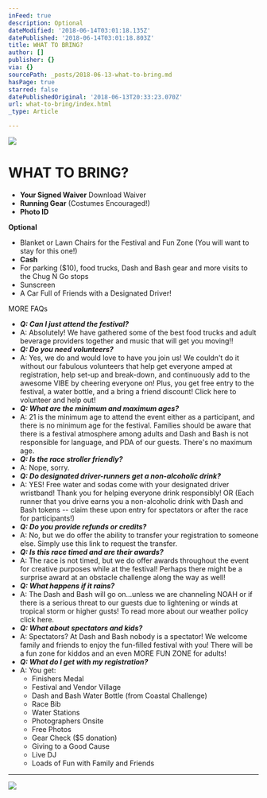 ```yaml
---
inFeed: true
description: Optional
dateModified: '2018-06-14T03:01:18.135Z'
datePublished: '2018-06-14T03:01:18.803Z'
title: WHAT TO BRING?
author: []
publisher: {}
via: {}
sourcePath: _posts/2018-06-13-what-to-bring.md
hasPage: true
starred: false
datePublishedOriginal: '2018-06-13T20:33:23.070Z'
url: what-to-bring/index.html
_type: Article

---
```

![](https://the-grid-user-content.s3-us-west-2.amazonaws.com/ebd7569d-28e2-4d4e-a4ac-e0e5681ea04f.jpg)

# **WHAT TO BRING?**

* **Your Signed Waiver** Download Waiver
* **Running Gear** (Costumes Encouraged!)
* **Photo ID**

**Optional**

* Blanket or Lawn Chairs for the Festival and Fun Zone (You will want to stay for this one!)
* **Cash**
* For parking ($10), food trucks, Dash and Bash gear and more visits to the Chug N Go stops
* Sunscreen
* A Car Full of Friends with a Designated Driver!

MORE FAQs

* _**Q: Can I just attend the festival?**_
* A: Absolutely! We have gathered some of the best food trucks and adult beverage providers together and music that will get you moving!!
* _**Q: Do you need volunteers?**_
* A: Yes, we do and would love to have you join us! We couldn't do it without our fabulous volunteers that help get everyone amped at registration, help set-up and break-down, and continuously add to the awesome VIBE by cheering everyone on! Plus, you get free entry to the festival, a water bottle, and a bring a friend discount! Click here to volunteer and help out!
* _**Q: What are the minimum and maximum ages?**_
* A: 21 is the minimum age to attend the event either as a participant, and there is no minimum age for the festival. Families should be aware that there is a festival atmosphere among adults and Dash and Bash is not responsible for language, and PDA of our guests. There's no maximum age.
* _**Q: Is the race stroller friendly?**_
* A: Nope, sorry.
* _**Q: Do designated driver-runners get a non-alcoholic drink?**_
* A: YES! Free water and sodas come with your designated driver wristband! Thank you for helping everyone drink responsibly! OR (Each runner that you drive earns you a non-alcoholic drink with Dash and Bash tokens -- claim these upon entry for spectators or after the race for participants!)
* _**Q: Do you provide refunds or credits?**_
* A: No, but we do offer the ability to transfer your registration to someone else. Simply use this link to request the transfer.
* _**Q: Is this race timed and are their awards?**_
* A: The race is not timed, but we do offer awards throughout the event for creative purposes while at the festival! Perhaps there might be a surprise award at an obstacle challenge along the way as well!
* _**Q: What happens if it rains?**_
* A: The Dash and Bash will go on...unless we are channeling NOAH or if there is a serious threat to our guests due to lightening or winds at tropical storm or higher gusts! To read more about our weather policy click here.
* _**Q: What about spectators and kids?**_
* A: Spectators? At Dash and Bash nobody is a spectator! We welcome family and friends to enjoy the fun-filled festival with you! There will be a fun zone for kiddos and an even MORE FUN ZONE for adults!
* _**Q: What do I get with my registration?**_
* A: You get:
  * Finishers Medal
  * Festival and Vendor Village
  * Dash and Bash Water Bottle (from Coastal Challenge)
  * Race Bib
  * Water Stations
  * Photographers Onsite
  * Free Photos
  * Gear Check ($5 donation)
  * Giving to a Good Cause
  * Live DJ
  * Loads of Fun with Family and Friends

---

![](https://the-grid-user-content.s3-us-west-2.amazonaws.com/ec437a42-3f8c-43fc-b290-273c53f71353.jpg)